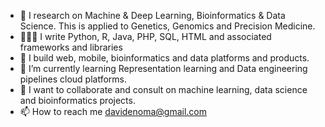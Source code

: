 - 👀 I research on Machine & Deep Learning, Bioinformatics & Data Science. This is applied to Genetics, Genomics and Precision Medicine.
- 👨🏽‍💻 I write Python, R, Java, PHP, SQL, HTML and associated frameworks and libraries
- 🚀 I build web, mobile, bioinformatics and data platforms and products.
- 🌱 I’m currently learning Representation learning and Data engineering pipelines cloud platforms.
- 💞️ I want to collaborate and consult on machine learning, data science and bioinformatics projects.
- 📫 How to reach me davidenoma@gmail.com

<!---
davidenoma/davidenoma is a ✨ special ✨ repository because its `README.md` (this file) appears on your GitHub profile.
You can click the Preview link to take a look at your changes.
--->
